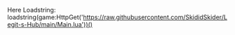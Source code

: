 Here Loadstring: loadstring(game:HttpGet('https://raw.githubusercontent.com/SkididSkider/Legit-s-Hub/main/Main.lua'))()
